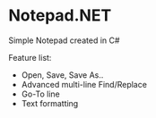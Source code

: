Notepad.NET
===========

Simple Notepad created in C#

Feature list:
  * Open, Save, Save As.. 
  * Advanced multi-line Find/Replace
  * Go-To line
  * Text formatting
